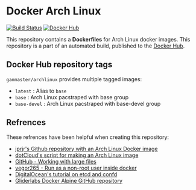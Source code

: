 # Docker Arch Linux

[![Build Status](http://ci.hesjevik.im/buildStatus/icon?job=docker-archlinux)](http://ci.hesjevik.im/job/docker-archlinux/) [![Docker Hub](https://img.shields.io/badge/docker-ready-blue.svg?style=plastic)][docker_hub_repository]

This repository contains a **Dockerfiles** for Arch Linux docker images. This repository is a part of an automated build, published to the [Docker Hub][docker_hub_repository].

[docker_hub_repository]: https://registry.hub.docker.com/u/gainmaster/archlinux/

## Docker Hub repository tags

`ganmaster/archlinux` provides multiple tagged images:

* `latest` : Alias to `base`
* `base` : Arch Linux pacstraped with base group
* `base-devel` : Arch Linux pacstraped with base-devel group

## Refrences

These refrences have been helpful when creating this repository:

* [jprjr's Github repository with an Arch Linux Docker image][github_repository_jprjr_docker_archlinux]
* [dotCloud's script for making an Arch Linux image][github_docker_docker_contrib_mkimage_arch]
* [GitHub - Working with large files][github_working_with_large_files]
* [yegor265 - Run as a non-root user inside docker][yegor265_docker_as_non_root]
* [DigitalOcean's tutorial on etcd and confd][digitalocean_tutorial_etcd_confd]
* [Gliderlabs Docker Alpine GitHub repository][gliderlabs_github_docker_alpine]

[github_repository_jprjr_docker_archlinux]: https://github.com/jprjr/docker-archlinux
[github_docker_docker_contrib_mkimage_arch]: https://github.com/docker/docker/blob/master/contrib/mkimage-arch.sh
[github_working_with_large_files]: https://help.github.com/articles/working-with-large-files/
[yegor265_docker_as_non_root]: http://www.yegor256.com/2014/08/29/docker-non-root.html
[digitalocean_tutorial_etcd_confd]: https://www.digitalocean.com/community/tutorials/how-to-use-confd-and-etcd-to-dynamically-reconfigure-services-in-coreos
[gliderlabs_github_docker_alpine]: https://github.com/gliderlabs/docker-alpine